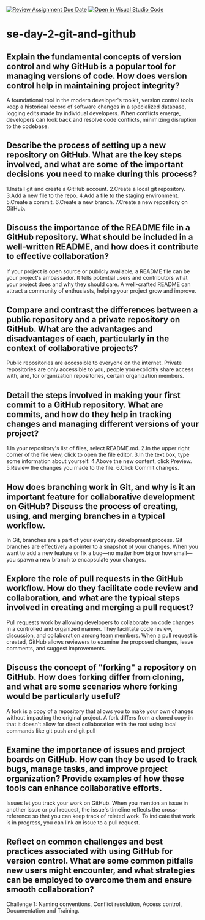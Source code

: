 [![Review Assignment Due Date](https://classroom.github.com/assets/deadline-readme-button-22041afd0340ce965d47ae6ef1cefeee28c7c493a6346c4f15d667ab976d596c.svg)](https://classroom.github.com/a/8wgCKhpZ)
[![Open in Visual Studio Code](https://classroom.github.com/assets/open-in-vscode-2e0aaae1b6195c2367325f4f02e2d04e9abb55f0b24a779b69b11b9e10269abc.svg)](https://classroom.github.com/online_ide?assignment_repo_id=15601550&assignment_repo_type=AssignmentRepo)
# se-day-2-git-and-github
## Explain the fundamental concepts of version control and why GitHub is a popular tool for managing versions of code. How does version control help in maintaining project integrity?
A foundational tool in the modern developer's toolkit, version control tools keep a historical record of software changes in a specialized database, logging edits made by individual
developers. When conflicts emerge, developers can look back and resolve code conflicts, minimizing disruption to the codebase.

## Describe the process of setting up a new repository on GitHub. What are the key steps involved, and what are some of the important decisions you need to make during this process?
1.Install git and create a GitHub account. 2.Create a local git repository. 3.Add a new file to the repo. 4.Add a file to the staging environment. 5.Create a commit. 6.Create a new branch. 7.Create a new repository on GitHub.

## Discuss the importance of the README file in a GitHub repository. What should be included in a well-written README, and how does it contribute to effective collaboration?
If your project is open source or publicly available, a README file can be your project's ambassador. It tells potential users and contributors what your project does and why they should care. A well-crafted README can attract a community of enthusiasts, helping your project grow and improve.

## Compare and contrast the differences between a public repository and a private repository on GitHub. What are the advantages and disadvantages of each, particularly in the context of collaborative projects?
Public repositories are accessible to everyone on the internet. Private repositories are only accessible to you, people you explicitly share access with, and, for organization repositories, certain organization members.

## Detail the steps involved in making your first commit to a GitHub repository. What are commits, and how do they help in tracking changes and managing different versions of your project?
1.In your repository's list of files, select README.md. 2.In the upper right corner of the file view, click to open the file editor. 3.In the text box, type some information about yourself. 4.Above the new content, click Preview. 5.Review the changes you made to the file. 6.Click Commit changes.

## How does branching work in Git, and why is it an important feature for collaborative development on GitHub? Discuss the process of creating, using, and merging branches in a typical workflow.
In Git, branches are a part of your everyday development process. Git branches are effectively a pointer to a snapshot of your changes. When you want to add a new feature or fix a bug—no matter how big or how small—you spawn a new branch to encapsulate your changes.

## Explore the role of pull requests in the GitHub workflow. How do they facilitate code review and collaboration, and what are the typical steps involved in creating and merging a pull request?
Pull requests work by allowing developers to collaborate on code changes in a controlled and organized manner. They facilitate code review, discussion, and collaboration among team members. When a pull request is created, GitHub allows reviewers to examine the proposed changes, leave comments, and suggest improvements.

## Discuss the concept of "forking" a repository on GitHub. How does forking differ from cloning, and what are some scenarios where forking would be particularly useful?
A fork is a copy of a repository that allows you to make your own changes without impacting the original project. A fork differs from a cloned copy in that it doesn't allow for direct collaboration with the root using local commands like git push and git pull 

## Examine the importance of issues and project boards on GitHub. How can they be used to track bugs, manage tasks, and improve project organization? Provide examples of how these tools can enhance collaborative efforts.
Issues let you track your work on GitHub. When you mention an issue in another issue or pull request, the issue's timeline reflects the cross-reference so that you can keep track of related work. To indicate that work is in progress, you can link an issue to a pull request.

## Reflect on common challenges and best practices associated with using GitHub for version control. What are some common pitfalls new users might encounter, and what strategies can be employed to overcome them and ensure smooth collaboration?
Challenge 1: Naming conventions, Conflict resolution, Access control, Documentation and Training.
